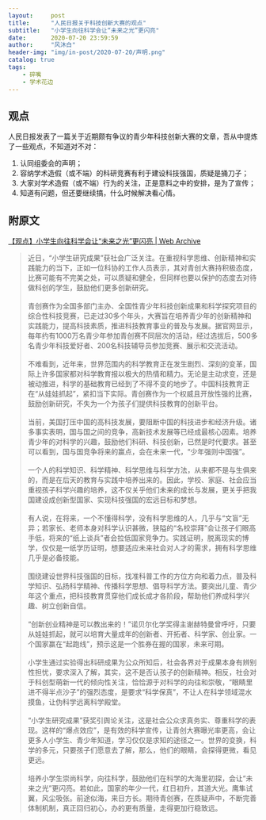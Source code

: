 ```yaml
---
layout:     post
title:      "人民日报关于科技创新大赛的观点"
subtitle:   "小学生向往科学会让“未来之光”更闪亮"
date:       2020-07-20 23:59:59
author:     "风沐白"
header-img: "img/in-post/2020-07-20/声明.png"
catalog: true
tags:
    - 碎嘴
    - 学术花边
---
```


## 观点

人民日报发表了一篇关于近期颇有争议的青少年科技创新大赛的文章，吾从中提炼了一些观点，不知道对不对：

1. 认同组委会的声明；
2. 容纳学术造假（或不端）的科研竞赛有利于建设科技强国，质疑是捅刀子；
3. 大家对学术造假（或不端）行为的关注，正是意料之中的安排，是为了宣传；
4. 知道有问题，但还要继续搞，什么时候解决看心情。

## 附原文

[【观点】小学生向往科学会让“未来之光”更闪亮 | Web Archive](https://web.archive.org/web/20200720083615/http://hb.people.com.cn/n2/2020/0720/c194063-34169511.html)

>近日，“小学生研究成果”获社会广泛关注。在重视科学思维、创新精神和实践能力的当下，正如一位科协的工作人员表示，其对青创大赛持积极态度，比赛可能有不完美之处，可以质疑和健全，但同样也要以保护的态度去对待做科创的学生，鼓励他们更多创新研究。<br>  
青创赛作为全国多部门主办、全国性青少年科技创新成果和科学探究项目的综合性科技竞赛，已走过30多个年头，大赛旨在培养青少年的创新精神和实践能力，提高科技素质，推进科技教育事业的普及与发展。据官网显示，每年约有1000万名青少年参加青创赛不同层次的活动，经过选拔后，500多名青少年科技爱好者、200名科技辅导员参加竞赛、展示和交流活动。<br>  
不难看到，近年来，世界范围内的科学教育正在发生剧烈、深刻的变革，国际上许多国家都对科学教育报以极大的热情和精力。无论是主动求变，还是被动推进，科学的基础教育已经到了不得不变的地步了。中国科技教育正在“从娃娃抓起”，紧扣当下实际。青创赛作为一个权威且开放性强的比赛，鼓励创新研究，不失为一个为孩子们提供科技教育的创新平台。<br>  
当前，美国打压中国的高科技发展，要阻断中国的科技进步和经济升级。诸多事实表明，国与国之间的竞争，高新技术发展等已经成最核心因素。培养青少年的对科学的兴趣，鼓励他们科研、科技创新，已然是时代要求。甚至可以看到，国与国竞争将来的赢点，会在未来一代，“少年强则中国强”。<br>  
一个人的科学知识、科学精神、科学思维与科学方法，从来都不是与生俱来的，而是在后天的教育与实践中培养出来的。因此，学校、家庭、社会应当重视孩子科学兴趣的培养，这不仅关乎他们未来的成长与发展，更关乎把我国建设成创新型国家、实现科技强国的宏远目标和梦想。<br>  
有人说，在将来，一个不懂得科学，没有科学思维的人，几乎与“文盲”无异；若家长、老师本身对科学认识甚微，狭隘的“名校崇拜”会让孩子们眼高手低，将来的“纸上谈兵”者会拉低国家竞争力。实践证明，脱离现实的博学，仅仅是一纸学历证明，想要适应未来社会对人才的需求，拥有科学思维几乎是必备技能。<br>  
围绕建设世界科技强国的目标，找准科普工作的方位方向和着力点，普及科学知识、弘扬科学精神、传播科学思想、倡导科学方法。要突出儿童、青少年这个重点，把科技教育贯穿他们成长成才各阶段，帮助他们养成科学兴趣、树立创新自信。<br>  
“创新创业精神是可以教出来的！”诺贝尔化学奖得主谢赫特曼曾呼吁，只要从娃娃抓起，就可以培育大量成年的创新者、开拓者、科学家、创业家。一个国家赢在“起跑线”，预示这是一个胜券在握的国家，未来可期。<br>  
小学生通过实验得出科研成果为公众所知后，社会各界对于成果本身有辨别性担忧，要求深入了解，其实，这不是否认孩子的创新精神。相反，社会对于科创型萌新一代的倾向性关注，恰恰源于对科学的向往和崇敬，“眼睛里进不得半点沙子”的强烈态度，是要求“科学保真”，不让人在科学领域混水摸鱼，让伪科学远离科学殿堂。<br>  
“小学生研究成果”获奖引舆论关注，这是社会公众求真务实、尊重科学的表现。这样的“爆点效应”，是有效的科学宣传，让青创大赛曝光率更高，会让更多人小学生、青少年知道，学习仅仅是求知的途径之一。世界的变换，科学的多元，只要孩子们愿意去了解，那么，他们的眼睛，会探得更微，看见更远。<br>  
培养小学生崇尚科学，向往科学，鼓励他们在科学的大海里初探，会让“未来之光”更闪亮。若如此，国家的年少一代，红日初升，其道大光。鹰隼试翼，风尘吸张。前途似海，来日方长。期待青创赛，在质疑声中，不断完善体制机制，真正回归初心，办的更有质量，走得更加行稳致远。